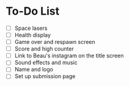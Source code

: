 # To-Do List

- [ ] Space lasers
- [ ] Health display
- [ ] Game over and respawn screen
- [ ] Score and high counter
- [ ] Link to Beau's instagram on the title screen
- [ ] Sound effects and music
- [ ] Name and logo
- [ ] Set up submission page
